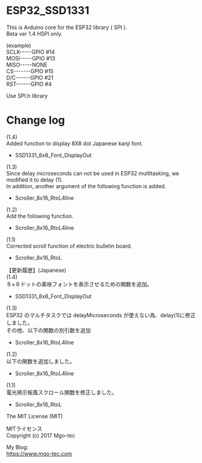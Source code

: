# ESP32_SSD1331
This is Arduino core for the ESP32 library ( SPI ).  
Beta ver 1.4
HSPI only.  
  
(example)  
SCLK-----GPIO #14  
MOSI-----GPIO #13  
MISO-----NONE  
CS-------GPIO #15  
D/C------GPIO #21  
RST------GPIO #4  
  
Use SPI.h library  
  
# Change log
(1.4)  
Added function to display 8X8 dot Japanese kanji font.  
- SSD1331_8x8_Font_DisplayOut
  
(1.3)  
Since delay microseconds can not be used in ESP32 multitasking, we modified it to delay (1).  
In addition, another argument of the following function is added.  
- Scroller_8x16_RtoL4line  
  
(1.2)  
Add the following function.  
- Scroller_8x16_RtoL4line  
  
(1.1)  
Corrected scroll function of electric bulletin board.  
- Scroller_8x16_RtoL  
  
【更新履歴】(Japanese)  
(1.4)  
８×８ドットの美咲フォントを表示させるための関数を追加。  
- SSD1331_8x8_Font_DisplayOut
  
(1.3)  
ESP32 のマルチタスクでは delayMicroseconds が使えない為、delay(1)に修正しました。  
その他、以下の関数の別引数を追加  
- Scroller_8x16_RtoL4line  
  
(1.2)  
以下の関数を追加しました。
- Scroller_8x16_RtoL4line  
  
(1.1)  
電光掲示板風スクロール関数を修正しました。  
- Scroller_8x16_RtoL  
  
  
The MIT License (MIT)  
  
MITライセンス  
Copyright (c) 2017 Mgo-tec  
  
My Blog:  
https://www.mgo-tec.com